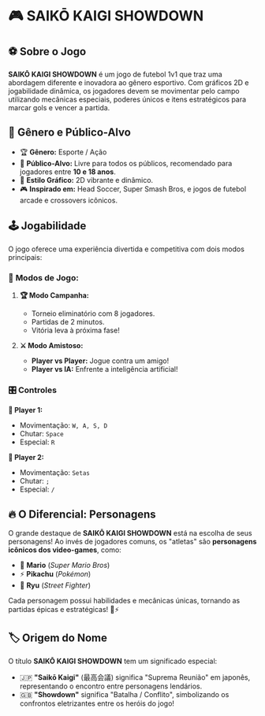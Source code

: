 # 🎮 SAIKŌ KAIGI SHOWDOWN

## ⚽ Sobre o Jogo

**SAIKŌ KAIGI SHOWDOWN** é um jogo de futebol 1v1 que traz uma abordagem diferente e inovadora ao gênero esportivo. Com gráficos 2D e jogabilidade dinâmica, os jogadores devem se movimentar pelo campo utilizando mecânicas especiais, poderes únicos e itens estratégicos para marcar gols e vencer a partida.

## 🎯 Gênero e Público-Alvo

- 🏆 **Gênero:** Esporte / Ação
- 👦 **Público-Alvo:** Livre para todos os públicos, recomendado para jogadores entre **10 e 18 anos**.
- 🎨 **Estilo Gráfico:** 2D vibrante e dinâmico.
- 🎮 **Inspirado em:** Head Soccer, Super Smash Bros, e jogos de futebol arcade e crossovers icônicos.

## 🕹️ Jogabilidade

O jogo oferece uma experiência divertida e competitiva com dois modos principais:

### 📌 **Modos de Jogo:**

1. **🏆 Modo Campanha:**
   - Torneio eliminatório com 8 jogadores.
   - Partidas de 2 minutos.
   - Vitória leva à próxima fase!

2. **⚔️ Modo Amistoso:**
   - **Player vs Player:** Jogue contra um amigo!
   - **Player vs IA:** Enfrente a inteligência artificial!

### 🎛️ **Controles**

**👤 Player 1:**
- Movimentação: `W, A, S, D`
- Chutar: `Space`
- Especial: `R`

**👥 Player 2:**
- Movimentação: `Setas`
- Chutar: `;`
- Especial: `/`

## 🔥 O Diferencial: Personagens

O grande destaque de **SAIKŌ KAIGI SHOWDOWN** está na escolha de seus personagens! Ao invés de jogadores comuns, os "atletas" são **personagens icônicos dos video-games**, como:

- 🍄 **Mario** (*Super Mario Bros*)
- ⚡ **Pikachu** (*Pokémon*)
- 🥋 **Ryu** (*Street Fighter*)

Cada personagem possui habilidades e mecânicas únicas, tornando as partidas épicas e estratégicas! 🏅⚡

## 🏷️ Origem do Nome

O título **SAIKŌ KAIGI SHOWDOWN** tem um significado especial:
- 🇯🇵 **"Saikō Kaigi"** (最高会議) significa "Suprema Reunião" em japonês, representando o encontro entre personagens lendários.
- 🇬🇧 **"Showdown"** significa "Batalha / Conflito", simbolizando os confrontos eletrizantes entre os heróis do jogo!
